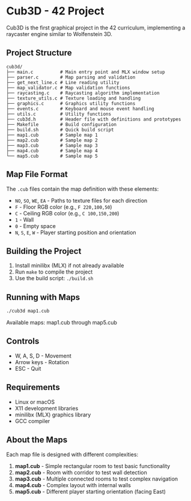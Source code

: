 # Cub3D - 42 Project

Cub3D is the first graphical project in the 42 curriculum, implementing a raycaster engine similar to Wolfenstein 3D.

## Project Structure

```
cub3d/
├── main.c          # Main entry point and MLX window setup
├── parser.c        # Map parsing and validation
├── get_next_line.c # Line reading utility
├── map_validator.c # Map validation functions
├── raycasting.c    # Raycasting algorithm implementation
├── texture_utils.c # Texture loading and handling
├── graphics.c      # Graphics utility functions
├── events.c        # Keyboard and mouse event handling
├── utils.c         # Utility functions
├── cub3d.h         # Header file with definitions and prototypes
├── Makefile        # Build configuration
├── build.sh        # Quick build script
├── map1.cub        # Sample map 1
├── map2.cub        # Sample map 2
├── map3.cub        # Sample map 3
├── map4.cub        # Sample map 4
└── map5.cub        # Sample map 5
```

## Map File Format

The `.cub` files contain the map definition with these elements:

- `NO`, `SO`, `WE`, `EA` - Paths to texture files for each direction
- `F` - Floor RGB color (e.g., `F 220,100,50`)
- `C` - Ceiling RGB color (e.g., `C 100,150,200`)
- `1` - Wall
- `0` - Empty space
- `N`, `S`, `E`, `W` - Player starting position and orientation

## Building the Project

1. Install minilibx (MLX) if not already available
2. Run `make` to compile the project
3. Use the build script: `./build.sh`

## Running with Maps

```bash
./cub3d map1.cub
```

Available maps: map1.cub through map5.cub

## Controls

- W, A, S, D - Movement
- Arrow keys - Rotation
- ESC - Quit

## Requirements

- Linux or macOS
- X11 development libraries
- minilibx (MLX) graphics library
- GCC compiler

## About the Maps

Each map file is designed with different complexities:

1. **map1.cub** - Simple rectangular room to test basic functionality
2. **map2.cub** - Room with corridor to test wall detection
3. **map3.cub** - Multiple connected rooms to test complex navigation
4. **map4.cub** - Complex layout with internal walls
5. **map5.cub** - Different player starting orientation (facing East)